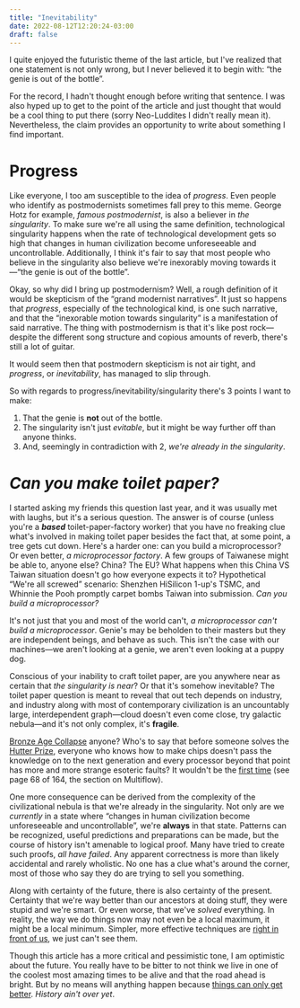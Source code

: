 ```yaml
---
title: "Inevitability"
date: 2022-08-12T12:20:24-03:00
draft: false
---
```


I quite enjoyed the futuristic theme of the last article,
but I've realized that one statement is not only wrong, but I
never believed it to begin with: &ldquo;the genie is out of the bottle&rdquo;.

For the record, I hadn't thought enough before writing that sentence. I was
also hyped up to get to the point of the article and just thought that would be
a cool thing to put there (sorry Neo-Luddites I didn't really mean it).
Nevertheless, the claim provides an opportunity to write about something I find
important.

# Progress

Like everyone, I too am susceptible to the idea of *progress*. Even people who
identify as postmodernists sometimes fall prey to this meme. George Hotz for
example, _famous postmodernist_, is also a believer in _the singularity_. To
make sure we're all using the same definition, technological singularity
happens when the rate of technological development gets so high that changes in
human civilization become unforeseeable and uncontrollable. Additionally, I
think it's fair to say that most people who believe in the singularity also
believe we're inexorably moving towards it&#8212;&ldquo;the genie is out of the
bottle&rdquo;.

Okay, so why did I bring up postmodernism? Well, a rough definition of it would
be skepticism of the &ldquo;grand modernist narratives&rdquo;. It just so happens that
_progress_, especially of the technological kind, is one such narrative, and
that the &ldquo;inexorable motion towards singularity&rdquo; is a manifestation of said
narrative. The thing with postmodernism is that it's like
post rock&#8212;despite the different song structure and copious amounts of
reverb, there's still a lot of guitar.

It would seem then that postmodern skepticism is not air tight, and _progress_,
or _inevitability_, has managed to slip through.

So with regards to progress/inevitability/singularity
there's 3 points I want to make:

1. That the genie is **not** out of the bottle.
2. The singularity isn't just _evitable_, but it might be way further off
   than anyone thinks.
3. And, seemingly in contradiction with 2, _we're already in the singularity_.

# _Can you make toilet paper?_

I started asking my friends this question last year, and it was usually met
with laughs, but it's a serious question. The answer is of course (unless
you're a ***based*** toilet-paper-factory worker) that you have no freaking
clue what's involved in making toilet paper besides the fact that, at some
point, a tree gets cut down.
Here's a harder one: can you build a microprocessor?
Or even better, _a microprocessor factory_. A few groups of Taiwanese might be
able to, anyone else? China? The EU? What happens when this China VS Taiwan
situation doesn't go how everyone expects it to? Hypothetical &ldquo;We're all
screwed&rdquo; scenario: Shenzhen HiSilicon 1-up's TSMC, and Whinnie the Pooh
promptly carpet bombs Taiwan into submission. _Can you build a microprocessor?_

It's not just that you and most of the world can't, _a microprocessor can't
build a microprocessor_. Genie's may be beholden to their masters but they are
independent beings, and behave as such. This isn't the case with our
machines&#8212;we aren't looking at a genie, we aren't even looking at a puppy
dog.

Conscious of your inability to craft toilet paper, are you anywhere near as certain
that _the singularity is near_? Or that it's somehow inevitable? The toilet paper
question is meant to reveal that out tech depends on industry, and industry along
with most of contemporary civilization is an uncountably large, interdependent
graph&#8212;cloud doesn't even come close, try galactic nebula&#8212;and it's
not only complex, it's **fragile**.

[Bronze Age Collapse](https://youtu.be/watch?v=bRcu-ysocX4) anyone?
Who's to say that before someone solves the
[Hutter Prize](https://en.wikipedia.org/wiki/Hutter_Prize),
everyone who knows how to make chips doesn't pass
the knowledge on to the next generation and every processor beyond that point
has more and more strange esoteric faults? It wouldn't be the
[first time](https://www.sigmicro.org/media/oralhistories/colwell.pdf)
(see page 68 of 164, the section on Multiflow).

One more consequence can be derived from the complexity of the civilizational
nebula is that we're already in the singularity. Not only are we _currently_
in a state where &ldquo;changes in human civilization become unforeseeable and
uncontrollable&rdquo;, we're **always** in that state. Patterns can be recognized,
useful predictions and preparations can be made, but the course of history
isn't amenable to logical proof. Many have tried to create such proofs,
_all have failed_. Any apparent correctness is more than likely accidental
and rarely wholistic. No one has a clue what's around the corner, most of those
who say they do are trying to sell you something.

Along with certainty of the future, there is also certainty of the present.
Certainty that we're way better than our ancestors at doing stuff, they were
stupid and we're smart. Or even worse, that we've _solved_ everything. In
reality, the way we do things now may not even be a local maximum, it might
be a local minimum. Simpler, more effective techniques are
[right in front of us](https://lukesmith.xyz/articles/obvious-technical-solutions/),
we just can't see them.

Though this article has a more critical and pessimistic tone, I am optimistic
about the future. You really have to be bitter to not think we live in one of
the coolest most amazing times to be alive and that the road ahead is bright.
But by no means will anything happen because
[things can only get better](https://youtu.be/watch?v=yDMJHYKrHNA_).
_History ain't over yet_.
